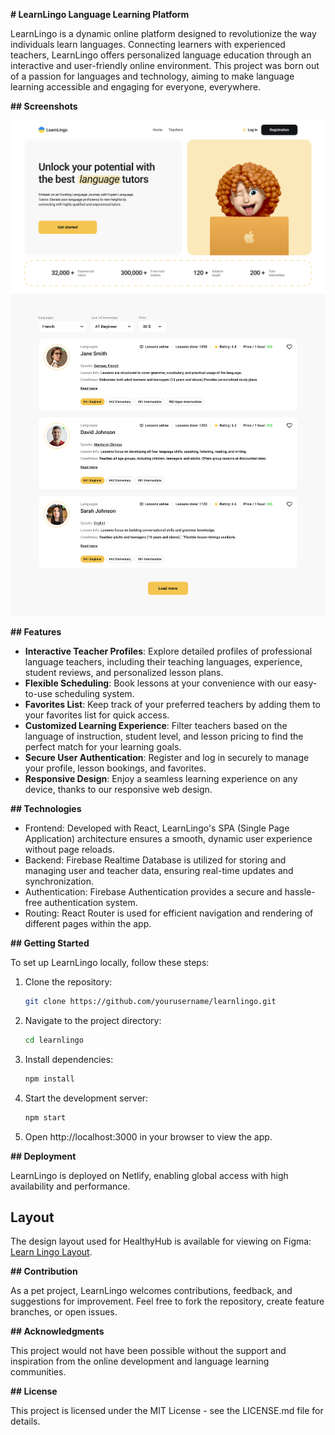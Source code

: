 **# LearnLingo Language Learning Platform**

LearnLingo is a dynamic online platform designed to revolutionize the way individuals learn languages. Connecting learners with experienced teachers, LearnLingo offers personalized language education through an interactive and user-friendly online environment. This project was born out of a passion for languages and technology, aiming to make language learning accessible and engaging for everyone, everywhere.

**## Screenshots**

![Welcome Page](/src/assets/images/home-page.jpg)
![Teachers Page](/src/assets/images/teachers-page.jpg)

**## Features**

- **Interactive Teacher Profiles**: Explore detailed profiles of professional language teachers, including their teaching languages, experience, student reviews, and personalized lesson plans.
- **Flexible Scheduling**: Book lessons at your convenience with our easy-to-use scheduling system.
- **Favorites List**: Keep track of your preferred teachers by adding them to your favorites list for quick access.
- **Customized Learning Experience**: Filter teachers based on the language of instruction, student level, and lesson pricing to find the perfect match for your learning goals.
- **Secure User Authentication**: Register and log in securely to manage your profile, lesson bookings, and favorites.
- **Responsive Design**: Enjoy a seamless learning experience on any device, thanks to our responsive web design.

**## Technologies**

- Frontend: Developed with React, LearnLingo's SPA (Single Page Application) architecture ensures a smooth, dynamic user experience without page reloads.
- Backend: Firebase Realtime Database is utilized for storing and managing user and teacher data, ensuring real-time updates and synchronization.
- Authentication: Firebase Authentication provides a secure and hassle-free authentication system.
- Routing: React Router is used for efficient navigation and rendering of different pages within the app.

**## Getting Started**

To set up LearnLingo locally, follow these steps:

1. Clone the repository:

   ```bash
   git clone https://github.com/yourusername/learnlingo.git

   ```

2. Navigate to the project directory:

   ```bash
   cd learnlingo

   ```

3. Install dependencies:

   ```bash
   npm install

   ```

4. Start the development server:

   ```bash
   npm start

   ```


5. Open http://localhost:3000 in your browser to view the app.

**## Deployment**

LearnLingo is deployed on Netlify, enabling global access with high availability and performance.

## Layout

The design layout used for HealthyHub is available for viewing on Figma:
[Learn Lingo Layout](https://www.figma.com/file/dewf5jVviSTuWMMyU3d8Mc/Learn-Lingo?type=design&node-id=6-356&mode=design&t=CCdMpN1epvKY54Mp-0).

**## Contribution**

As a pet project, LearnLingo welcomes contributions, feedback, and suggestions for improvement. Feel free to fork the repository, create feature branches, or open issues.

**## Acknowledgments**

This project would not have been possible without the support and inspiration from the online development and language learning communities.

**## License**

This project is licensed under the MIT License - see the LICENSE.md file for details.
